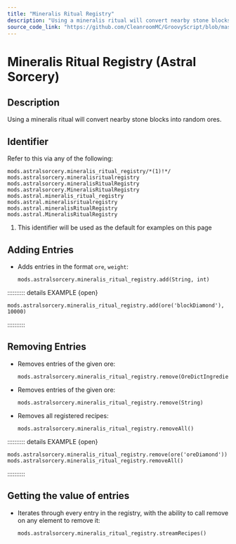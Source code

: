```yaml
---
title: "Mineralis Ritual Registry"
description: "Using a mineralis ritual will convert nearby stone blocks into random ores."
source_code_link: "https://github.com/CleanroomMC/GroovyScript/blob/master/src/main/java/com/cleanroommc/groovyscript/compat/mods/astralsorcery/OreChance.java"
---
```


# Mineralis Ritual Registry (Astral Sorcery)

## Description

Using a mineralis ritual will convert nearby stone blocks into random ores.

## Identifier

Refer to this via any of the following:

```groovy:no-line-numbers {1}
mods.astralsorcery.mineralis_ritual_registry/*(1)!*/
mods.astralsorcery.mineralisritualregistry
mods.astralsorcery.mineralisRitualRegistry
mods.astralsorcery.MineralisRitualRegistry
mods.astral.mineralis_ritual_registry
mods.astral.mineralisritualregistry
mods.astral.mineralisRitualRegistry
mods.astral.MineralisRitualRegistry
```

1. This identifier will be used as the default for examples on this page

## Adding Entries

- Adds entries in the format `ore`, `weight`:

    ```groovy:no-line-numbers
    mods.astralsorcery.mineralis_ritual_registry.add(String, int)
    ```

:::::::::: details EXAMPLE {open}
```groovy:no-line-numbers
mods.astralsorcery.mineralis_ritual_registry.add(ore('blockDiamond'), 10000)
```

::::::::::

## Removing Entries

- Removes entries of the given ore:

    ```groovy:no-line-numbers
    mods.astralsorcery.mineralis_ritual_registry.remove(OreDictIngredient)
    ```

- Removes entries of the given ore:

    ```groovy:no-line-numbers
    mods.astralsorcery.mineralis_ritual_registry.remove(String)
    ```

- Removes all registered recipes:

    ```groovy:no-line-numbers
    mods.astralsorcery.mineralis_ritual_registry.removeAll()
    ```

:::::::::: details EXAMPLE {open}
```groovy:no-line-numbers
mods.astralsorcery.mineralis_ritual_registry.remove(ore('oreDiamond'))
mods.astralsorcery.mineralis_ritual_registry.removeAll()
```

::::::::::

## Getting the value of entries

- Iterates through every entry in the registry, with the ability to call remove on any element to remove it:

    ```groovy:no-line-numbers
    mods.astralsorcery.mineralis_ritual_registry.streamRecipes()
    ```
